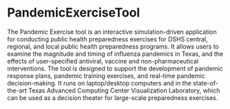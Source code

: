 # PandemicExerciseTool

The Pandemic Exercise tool is an interactive simulation-driven application for conducting public health preparedness exercises for DSHS central, regional, and local public health preparedness programs. It allows users to examine the magnitude and timing of influenza pandemics in Texas, and the effects of user-specified antiviral, vaccine and non-pharmaceutical interventions. The tool is designed to support the development of pandemic response plans, pandemic training exercises, and real-time pandemic decision-making. It runs on laptop/desktop computers and in the state-of-the-art Texas Advanced Computing Center Visualization Laboratory, which can be used as a decision theater for large-scale preparedness exercises.
